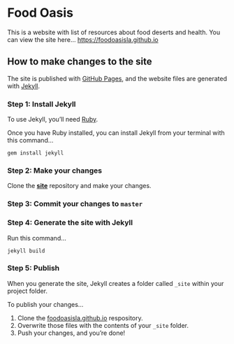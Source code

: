 
# Food Oasis

This is a website with list of resources about food deserts and health. You can view the site here…
https://foodoasisla.github.io

## How to make changes to the site

The site is published with [GitHub Pages](https://pages.github.com), and the website files are generated with [Jekyll](http://jekyllrb.com).

### Step 1: Install Jekyll

To use Jekyll, you’ll need [Ruby](https://www.ruby-lang.org/en/documentation/installation/).

Once you have Ruby installed, you can install Jekyll from your terminal with this command…

```
gem install jekyll
```

### Step 2: Make your changes

Clone the **[site](https://github.com/foodoasisla/site)** repository and make your changes.

### Step 3: Commit your changes to `master`

### Step 4: Generate the site with Jekyll

Run this command…

```
jekyll build
```

### Step 5: Publish

When you generate the site, Jekyll creates a folder called `_site` within your project folder.

To publish your changes…

1. Clone the [foodoasisla.github.io](https://github.com/foodoasisla/foodoasisla.github.io) respository.
2. Overwrite those files with the contents of your `_site` folder.
3. Push your changes, and you’re done!
